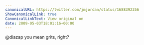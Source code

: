 ```yaml
---
canonicalURL: https://twitter.com/jmjordan/status/1688392356
ShowCanonicalLink: true
CanonicalLinkText: View original on
date: 2009-05-03T18:01:16+00:00
---
```

@diazap you mean grits, right?